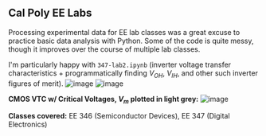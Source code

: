 ## Cal Poly EE Labs 
Processing experimental data for EE lab classes was a great excuse to practice basic data analysis with Python. Some of the code is quite messy, though it improves over the course of multiple lab classes.

I'm particularly happy with `347-lab2.ipynb` (inverter voltage transfer characteristics + programmatically finding $V_{OH}$, $V_{IH}$, and other such inverter figures of merit).
![image](https://github.com/user-attachments/assets/d300d71c-7163-4f1b-85d6-c84a740bb8bf)
![image](https://github.com/user-attachments/assets/612630d5-7377-496c-9dbe-d0e348c96e8c)

**CMOS VTC w/ Critical Voltages, $V_m$ plotted in light grey:**
![image](https://github.com/user-attachments/assets/15855166-e457-4f48-8c87-defc21f509cc)




**Classes covered:** EE 346 (Semiconductor Devices), EE 347 (Digital Electronics)
